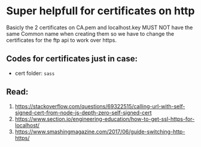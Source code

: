 # Super helpfull for certificates on http
Basicly the 2 certificates on CA.pem and localhost.key MUST NOT have the same Common name when creating them so we have to change the certificates for the ftp api to work over https.
## Codes for certificates just in case:
- cert folder: ```sass```

## Read:

1. https://stackoverflow.com/questions/69322515/calling-url-with-self-signed-cert-from-node-js-depth-zero-self-signed-cert
2. https://www.section.io/engineering-education/how-to-get-ssl-https-for-localhost/
3. https://www.smashingmagazine.com/2017/06/guide-switching-http-https/
